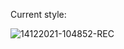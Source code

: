 Current style: 

![14122021-104852-REC](https://user-images.githubusercontent.com/67824760/145964839-95240d66-87e6-4081-9775-c25186dbcbb9.gif)
